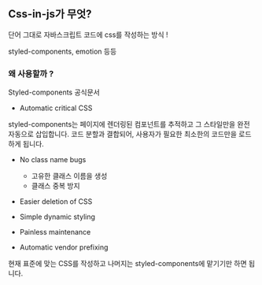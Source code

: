 ## Css-in-js가 무엇?

단어 그대로 자바스크립트 코드에 css를 작성하는 방식 !

styled-components, emotion 등등

### 왜 사용할까 ?

Styled-components 공식문서

- Automatic critical CSS

styled-components는 페이지에 렌더링된 컴포넌트를 추적하고 그 스타일만을 완전 자동으로 삽입합니다.
코드 분할과 결합되어, 사용자가 필요한 최소한의 코드만을 로드하게 됩니다.

- No class name bugs

  - 고유한 클래스 이름을 생성
  - 클래스 중복 방지

- Easier deletion of CSS

- Simple dynamic styling

- Painless maintenance

- Automatic vendor prefixing

현재 표준에 맞는 CSS를 작성하고 나머지는 styled-components에 맡기기만 하면 됩니다.
